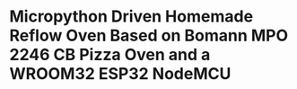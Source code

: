 Micropython Driven Homemade Reflow Oven Based on
        Bomann MPO 2246 CB Pizza Oven
         and a WROOM32 ESP32 NodeMCU
================================================

